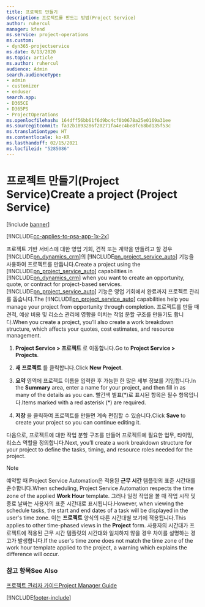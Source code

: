 ```yaml
---
title: 프로젝트 만들기
description: 프로젝트를 만드는 방법(Project Service)
author: ruhercul
manager: kfend
ms.service: project-operations
ms.custom:
- dyn365-projectservice
ms.date: 8/13/2020
ms.topic: article
ms.author: ruhercul
audience: Admin
search.audienceType:
- admin
- customizer
- enduser
search.app:
- D365CE
- D365PS
- ProjectOperations
ms.openlocfilehash: 164dff56bb61f6d9bc4cf0b0678a25e0169a31ee
ms.sourcegitcommit: fa32b1893286f20271fa4ec4be8fc68bd135f53c
ms.translationtype: HT
ms.contentlocale: ko-KR
ms.lasthandoff: 02/15/2021
ms.locfileid: "5285086"
---
```

# <a name="create-a-project-project-service"></a><span data-ttu-id="7cf7d-103">프로젝트 만들기(Project Service)</span><span class="sxs-lookup"><span data-stu-id="7cf7d-103">Create a project (Project Service)</span></span>

[!include [banner](../includes/psa-now-project-operations.md)]

[!INCLUDE[cc-applies-to-psa-app-1x-2x](../includes/cc-applies-to-psa-app-1x-2x.md)]

<span data-ttu-id="7cf7d-104">프로젝트 기반 서비스에 대한 영업 기회, 견적 또는 계약을 만들려고 할 경우 [!INCLUDE[pn_dynamics_crm](../includes/pn-dynamics-crm.md)]의 [!INCLUDE[pn_project_service_auto](../includes/pn-project-service-auto.md)] 기능을 사용하여 프로젝트를 만듭니다.</span><span class="sxs-lookup"><span data-stu-id="7cf7d-104">Create a project using the [!INCLUDE[pn_project_service_auto](../includes/pn-project-service-auto.md)] capabilities in [!INCLUDE[pn_dynamics_crm](../includes/pn-dynamics-crm.md)] when you want to create an opportunity, quote, or contract for project-based services.</span></span> <span data-ttu-id="7cf7d-105">[!INCLUDE[pn_project_service_auto](../includes/pn-project-service-auto.md)] 기능은 영업 기회에서 완료까지 프로젝트 관리를 돕습니다.</span><span class="sxs-lookup"><span data-stu-id="7cf7d-105">The [!INCLUDE[pn_project_service_auto](../includes/pn-project-service-auto.md)] capabilities help you manage your project from opportunity through completion.</span></span> <span data-ttu-id="7cf7d-106">프로젝트를 만들 때 견적, 예상 비용 및 리소스 관리에 영향을 미치는 작업 분할 구조를 만들기도 합니다.</span><span class="sxs-lookup"><span data-stu-id="7cf7d-106">When you create a project, you’ll also create a work breakdown structure, which affects your quotes, cost estimates, and resource management.</span></span>  
  
1.  <span data-ttu-id="7cf7d-107">**Project Service > 프로젝트** 로 이동합니다.</span><span class="sxs-lookup"><span data-stu-id="7cf7d-107">Go to **Project Service > Projects**.</span></span>  
  
2.  <span data-ttu-id="7cf7d-108">**새 프로젝트** 를 클릭합니다.</span><span class="sxs-lookup"><span data-stu-id="7cf7d-108">Click **New Project**.</span></span>  
  
3.  <span data-ttu-id="7cf7d-109">**요약** 영역에 프로젝트 이름을 입력한 후 가능한 한 많은 세부 정보를 기입합니다.</span><span class="sxs-lookup"><span data-stu-id="7cf7d-109">In the **Summary** area, enter a name for your project, and then fill in as many of the details as you can.</span></span> <span data-ttu-id="7cf7d-110">빨간색 별표(\*)로 표시된 항목은 필수 항목입니다.</span><span class="sxs-lookup"><span data-stu-id="7cf7d-110">Items marked with a red asterisk (\*) are required.</span></span>  
  
4.  <span data-ttu-id="7cf7d-111">**저장** 을 클릭하여 프로젝트를 만들면 계속 편집할 수 있습니다.</span><span class="sxs-lookup"><span data-stu-id="7cf7d-111">Click **Save** to create your project so you can continue editing it.</span></span>  
  
<span data-ttu-id="7cf7d-112">다음으로, 프로젝트에 대한 작업 분할 구조를 만들어 프로젝트에 필요한 업무, 타이밍, 리소스 역할을 정의합니다.</span><span class="sxs-lookup"><span data-stu-id="7cf7d-112">Next, you’ll create a work breakdown structure for your project to define the tasks, timing, and resource roles needed for the project.</span></span>  

> [!NOTE]
> <span data-ttu-id="7cf7d-113">예약할 때 Project Service Automation은 적용된 **근무 시간** 템플릿의 표준 시간대를 준수합니다.</span><span class="sxs-lookup"><span data-stu-id="7cf7d-113">When scheduling, Project Service Automation respects the time zone of the applied **Work Hour** template.</span></span> <span data-ttu-id="7cf7d-114">그러나 일정 작업을 볼 때 작업 시작 및 종료 날짜는 사용자의 표준 시간대로 표시됩니다.</span><span class="sxs-lookup"><span data-stu-id="7cf7d-114">However, when viewing the schedule tasks, the start and end dates of a task will be displayed in the user's time zone.</span></span> <span data-ttu-id="7cf7d-115">이는 **프로젝트** 양식의 다른 시간대별 보기에 적용됩니다.</span><span class="sxs-lookup"><span data-stu-id="7cf7d-115">This applies to other time-phased views in the **Project** form.</span></span> <span data-ttu-id="7cf7d-116">사용자의 시간대가 프로젝트에 적용된 근무 시간 템플릿의 시간대와 일치하지 않을 경우 차이를 설명하는 경고가 발생합니다.</span><span class="sxs-lookup"><span data-stu-id="7cf7d-116">If the user's time zone does not match the time zone of the work hour template applied to the project, a warning which explains the difference will occur.</span></span> 
  
### <a name="see-also"></a><span data-ttu-id="7cf7d-117">참고 항목</span><span class="sxs-lookup"><span data-stu-id="7cf7d-117">See Also</span></span>  
 [<span data-ttu-id="7cf7d-118">프로젝트 관리자 가이드</span><span class="sxs-lookup"><span data-stu-id="7cf7d-118">Project Manager Guide</span></span>](../psa/project-manager-guide.md)


[!INCLUDE[footer-include](../includes/footer-banner.md)]
